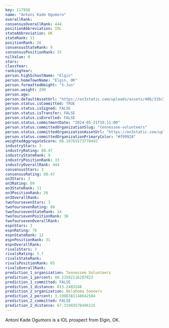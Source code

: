 ```yaml
---
key: 117958
name: "Antoni Kade Ogumoro"
overallRank: 
consensusOverallRank: 444
positionAbbreviation: IOL
stateAbbreviation: OK
stateRank: 11
positionRank: 26
consensusStateRank: 9
consensusPositionRank: 33
nilValue: 0
stars: 
classYear: 
rankingYear: 
person.highSchoolName: "Elgin"
person.homeTownName: "Elgin, OK"
person.formattedHeight: "5-Jun"
person.weight: 290
person.age: 
person.defaultAssetUrl: "https://on3static.com/uploads/assets/406/319/319406.jpg"
person.status.isCommitted: TRUE
person.status.isSigned: FALSE
person.status.isTransfer: FALSE
person.status.isEnrolled: FALSE
person.status.commitmentDate: "2024-05-21T19:11:00"
person.status.committedOrganizationSlug: "tennessee-volunteers"
person.status.committedOrganizationAssetUrl: "https://on3static.com/uploads/assets/266/150/150266.svg"
person.status.committedOrganizationPrimaryColor: "#f99928"
weightedAggregateScore: 88.10765573770492
industryStars: 3
industryRating: 88.47
industryStateRank: 9
industryPositionRank: 33
industryOverallRank: 444
consensusStars: 3
consensusRating: 88.47
on3Stars: 3
on3Rating: 89
on3StateRank: 11
on3PositionRank: 26
on3OverallRank: 
twofoursevenStars: 3
twofoursevenRating: 88
twofoursevenStateRank: 14
twofoursevenPositionRank: 38
twofoursevenOverallRank: 
espnStars: 3
espnRating: 78
espnStateRank: 12
espnPositionRank: 31
espnOverallRank: 
rivalsStars: 3
rivalsRating: 5.7
rivalsStateRank: 
rivalsPositionRank: 65
rivalsOverallRank: 
prediction_1_organization: Tennessee Volunteers
prediction_1_percent: 88.23582116297823
prediction_1_committed: FALSE
prediction_1_distance: 813.2403248
prediction_2_organization: Oklahoma Sooners
prediction_2_percent: 3.1986381148642584
prediction_2_committed: FALSE
prediction_2_distance: 67.31993578496115
---
```

Antoni Kade Ogumoro is a IOL prospect from Elgin, OK.